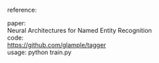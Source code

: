reference:<br />

   paper:<br />
           Neural Architectures for Named Entity Recognition<br />
   code:<br />
           https://github.com/glample/tagger<br />
usage:
   python train.py<br />
